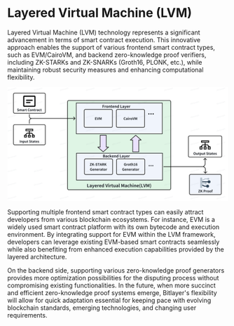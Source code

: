 # Layered Virtual Machine (LVM)

Layered Virtual Machine (LVM) technology represents a significant advancement in terms of smart contract execution. This innovative approach enables the support of various frontend smart contract types, such as EVM/CairoVM, and backend zero-knowledge proof verifiers, including ZK-STARKs and ZK-SNARKs (Groth16, PLONK, etc.), while maintaining robust security measures and enhancing computational flexibility.

![Layered Virtual Machine](LVM.png)

Supporting multiple frontend smart contract types can easily attract developers from various blockchain ecosystems. For instance, EVM is a widely used smart contract platform with its own bytecode and execution environment. By integrating support for EVM within the LVM framework, developers can leverage existing EVM-based smart contracts seamlessly while also benefiting from enhanced execution capabilities provided by the layered architecture.

On the backend side, supporting various zero-knowledge proof generators provides more optimization possibilities for the disputing process without compromising existing functionalities. In the future, when more succinct and efficient zero-knowledge proof systems emerge, Bitlayer's flexibility will allow for quick adaptation essential for keeping pace with evolving blockchain standards, emerging technologies, and changing user requirements.
